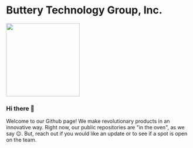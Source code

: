 # Buttery Technology Group, Inc.
<img src="https://user-images.githubusercontent.com/26751945/170615548-274139f0-7f7d-4567-a36f-4e8fde191bd8.png" width="200" />

### Hi there 👋

Welcome to our Github page! We make revolutionary products in an innovative way. Right now, our public repositories are "in the oven", as we say 😉. But, reach out if you would like an update or to see if a spot is open on the team.
